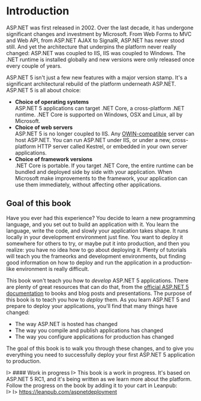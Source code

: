 # Introduction

ASP.NET was first released in 2002. Over the last decade, it has undergone significant changes and investment by Microsoft. From Web Forms to MVC and Web API, from ASP.NET AJAX to SignalR, ASP.NET has never stood still. And yet the architecture that underpins the platform never really changed: ASP.NET was coupled to IIS, IIS was coupled to Windows. The .NET runtime is installed globally and new versions were only released once every couple of years. 

ASP.NET 5 isn't just a few new features with a major version stamp. It's a significant architectural rebuild of the platform underneath ASP.NET. ASP.NET 5 is all about choice:

 - **Choice of operating systems**  
 ASP.NET 5 applications can target .NET Core, a cross-platform .NET runtime. .NET Core is supported on Windows, OSX and Linux, all by Microsoft. 
 - **Choice of web servers**  
 ASP.NET 5 is no longer coupled to IIS. Any [OWIN-compatible](http://owin.org/) server can host ASP.NET. You can run ASP.NET under IIS, or under a new, cross-platform HTTP server called Kestrel, or embedded in your own server applications. 
 - **Choice of framework versions**  
 .NET Core is portable. If you target .NET Core, the entire runtime can be bundled and deployed side by side with your application. When Microsoft make improvements to the framework, your application can use them immediately, without affecting other applications. 

## Goal of this book

Have you ever had this experience? You decide to learn a new programming language, and you set out to build an application with it. You learn the language, write the code, and slowly your application takes shape. It runs locally in your development environment just fine. You want to deploy it somewhere for others to try, or maybe put it into production, and then you realize: you have no idea how to go about deploying it. Plenty of tutorials will teach you the frameorks and development environments, but finding good information on how to deploy and run the application in a production-like environment is really difficult. 

This book won't teach you how to *develop* ASP.NET 5 applications. There are plenty of great resources that can do that, from the [official ASP.NET 5 documentation](http://docs.asp.net) to books and blog posts and presentations. The purpose of this book is to teach you how to *deploy* them. As you learn ASP.NET 5 and prepare to deploy your applications, you'll find that many things have changed:

 - The way ASP.NET is hosted has changed
 - The way you compile and publish applications has changed
 - The way you configure applications for production has changed

The goal of this book is to walk you through these changes, and to give you everything you need to successfully deploy your first ASP.NET 5 application to production. 

I> #### Work in progress
I> This book is a work in progress. It's based on ASP.NET 5 RC1, and it's being written as we learn more about the platform. Follow the progress on the book by adding it to your cart in Leanpub:  
I>
I> https://leanpub.com/aspnetdeployment
